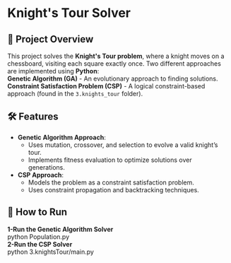 # Knight's Tour Solver  

## 📌 Project Overview  
This project solves the **Knight's Tour problem**, where a knight moves on a chessboard, visiting each square exactly once. Two different approaches are implemented using **Python**:  
**Genetic Algorithm (GA)** - An evolutionary approach to finding solutions.  
**Constraint Satisfaction Problem (CSP)** - A logical constraint-based approach (found in the `3.knights_tour` folder).  

## 🛠 Features  
- **Genetic Algorithm Approach**:
  - Uses mutation, crossover, and selection to evolve a valid knight’s tour.  
  - Implements fitness evaluation to optimize solutions over generations.  
- **CSP Approach**:
  - Models the problem as a constraint satisfaction problem.  
  - Uses constraint propagation and backtracking techniques.  

## 🚀 How to Run  
**1-Run the Genetic Algorithm Solver**  
python Population.py  
**2-Run the CSP Solver**  
python 3.knightsTour/main.py
